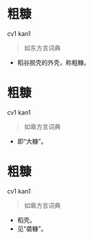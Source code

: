 # 粗糠
cv1 kan1
> 如东方言词典
- 稻谷脱壳的外壳，称粗糠。

# 粗糠
cv1 kan1
> 如皋方言词典
- 即“大糠”。

# 粗糠
cv1 kan1
> 如皋方言词典
- 稻壳。
- 见“砻糠”。
